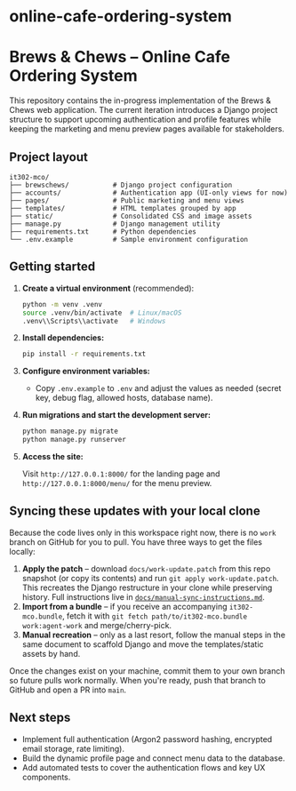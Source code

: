 # online-cafe-ordering-system
# Brews & Chews – Online Cafe Ordering System

This repository contains the in-progress implementation of the Brews & Chews web application. The current iteration introduces a Django project structure to support upcoming authentication and profile features while keeping the marketing and menu preview pages available for stakeholders.

## Project layout

```
it302-mco/
├── brewschews/           # Django project configuration
├── accounts/             # Authentication app (UI-only views for now)
├── pages/                # Public marketing and menu views
├── templates/            # HTML templates grouped by app
├── static/               # Consolidated CSS and image assets
├── manage.py             # Django management utility
├── requirements.txt      # Python dependencies
└── .env.example          # Sample environment configuration
```

## Getting started

1. **Create a virtual environment** (recommended):

   ```bash
   python -m venv .venv
   source .venv/bin/activate  # Linux/macOS
   .venv\\Scripts\\activate   # Windows
   ```

2. **Install dependencies:**

   ```bash
   pip install -r requirements.txt
   ```

3. **Configure environment variables:**

   - Copy `.env.example` to `.env` and adjust the values as needed (secret key, debug flag, allowed hosts, database name).

4. **Run migrations and start the development server:**

   ```bash
   python manage.py migrate
   python manage.py runserver
   ```

5. **Access the site:**

   Visit `http://127.0.0.1:8000/` for the landing page and `http://127.0.0.1:8000/menu/` for the menu preview.

## Syncing these updates with your local clone

Because the code lives only in this workspace right now, there is no `work` branch on GitHub for you to pull. You have three
ways to get the files locally:

1. **Apply the patch** – download `docs/work-update.patch` from this repo snapshot (or copy its contents) and run
   `git apply work-update.patch`. This recreates the Django restructure in your clone while preserving history. Full
   instructions live in [`docs/manual-sync-instructions.md`](docs/manual-sync-instructions.md).
2. **Import from a bundle** – if you receive an accompanying `it302-mco.bundle`, fetch it with
   `git fetch path/to/it302-mco.bundle work:agent-work` and merge/cherry-pick.
3. **Manual recreation** – only as a last resort, follow the manual steps in the same document to scaffold Django and move
   the templates/static assets by hand.

Once the changes exist on your machine, commit them to your own branch so future pulls work normally. When you're ready,
push that branch to GitHub and open a PR into `main`.

## Next steps

- Implement full authentication (Argon2 password hashing, encrypted email storage, rate limiting).
- Build the dynamic profile page and connect menu data to the database.
- Add automated tests to cover the authentication flows and key UX components.